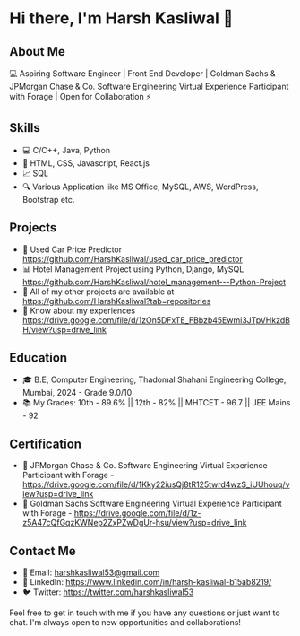 # Hi there, I'm Harsh Kasliwal 👋

## About Me

💻 Aspiring Software Engineer | Front End Developer | Goldman Sachs & JPMorgan Chase & Co. Software Engineering Virtual Experience Participant with Forage | Open for Collaboration ⚡️

## Skills

- 💻 C/C++, Java, Python 
- 💼 HTML, CSS, Javascript, React.js
- 📈 SQL
- 🔍 Various Application like MS Office, MySQL, AWS, WordPress, Bootstrap etc.

## Projects

- 🚀 Used Car Price Predictor https://github.com/HarshKasliwal/used_car_price_predictor
- 📊 Hotel Management Project using Python, Django, MySQL https://github.com/HarshKasliwal/hotel_management---Python-Project
- 🧐 All of my other projects are available at https://github.com/HarshKasliwal?tab=repositories
- 📝 Know about my experiences https://drive.google.com/file/d/1zOn5DFxTE_FBbzb45Ewmi3JTpVHkzdBH/view?usp=drive_link

## Education

- 🎓 B.E, Computer Engineering, Thadomal Shahani Engineering College, Mumbai, 2024 - Grade 9.0/10
- 📚 My Grades: 10th - 89.6% || 12th - 82% || MHTCET - 96.7 || JEE Mains - 92 

  
## Certification

- 🏅 JPMorgan Chase & Co. Software Engineering Virtual Experience Participant with Forage - https://drive.google.com/file/d/1Kky22iusQj8tR125twrd4wzS_iUUhouq/view?usp=drive_link
- 🏅 Goldman Sachs Software Engineering Virtual Experience Participant with Forage - https://drive.google.com/file/d/1z-z5A47cQfGqzKWNep2ZxPZwDgUr-hsu/view?usp=drive_link

## Contact Me

- 📧 Email: harshkasliwal53@gmail.com
- 💼 LinkedIn: https://www.linkedin.com/in/harsh-kasliwal-b15ab8219/
- 🐦 Twitter: https://twitter.com/harshkasliwal53

Feel free to get in touch with me if you have any questions or just want to chat. I'm always open to new opportunities and collaborations!
